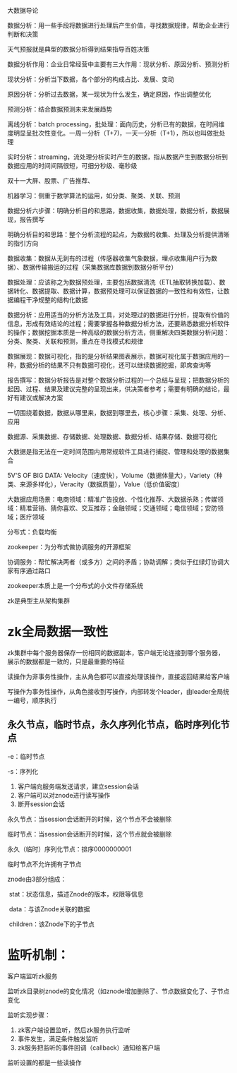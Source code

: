 大数据导论



数据分析：用一些手段将数据进行处理后产生价值，寻找数据规律，帮助企业进行判断和决策

天气预报就是典型的数据分析得到结果指导百姓决策

数据分析作用：企业日常经营中主要有三大作用：现状分析、原因分析、预测分析

现状分析：分析当下数据，各个部分的构成占比、发展、变动

原因分析：分析过去数据，某一现状为什么发生，确定原因，作出调整优化

预测分析：结合数据预测未来发展趋势

离线分析：batch processing，批处理：面向历史，分析已有的数据，在时间维度明显呈批次性变化。一周一分析（T+7)，一天一分析（T+1），所以也叫做批处理

 实时分析：streaming，流处理分析实时产生的数据，指从数据产生到数据分析到数据应用的时间间隔很短，可细分秒级、毫秒级

双十一大屏、股票、广告推荐、

机器学习：侧重于数学算法的运用，如分类、聚类、关联、预测

数据分析六步骤：明确分析目的和思路，数据收集，数据处理，数据分析，数据展现，报告撰写

明确分析目的和思路：整个分析流程的起点，为数据的收集、处理及分析提供清晰的指引方向

数据收集：数据从无到有的过程（传感器收集气象数据，埋点收集用户行为数据）、数据传输搬运的过程（采集数据库数据到数据分析平台）

数据处理：应该称之为数据预处理，主要包括数据清洗（ETL抽取转换加载）、数据转化、数据提取、数据计算，数据预处理可以保证数据的一致性和有效性，让数据编程干净规整的结构化数据

数据分析：应用适当的分析方法及工具，对处理过的数据进行分析，提取有价值的信息，形成有效结论的过程；需要掌握各种数据分析方法，还要熟悉数据分析软件的操作；数据挖掘本质是一种高级的数据分析方法，侧重解决四类数据分析问题：分类、聚类、关联和预测，重点在寻找模式和规律

数据展现：数据可视化，指的是分析结果图表展示，数据可视化属于数据应用的一种，数据分析的结果不只有数据可视化，还可以继续数据挖掘，即席查询等

报告撰写：数据分析报告是对整个数据分析过程的一个总结与呈现；把数据分析的起因、过程、结果及建议完整的呈现出来，供决策者参考；需要有明确的结论，最好有建议或解决方案

一切围绕着数据，数据从哪里来，数据到哪里去，核心步骤：采集、处理、分析、应用

数据源、采集数据、存储数据、处理数据、数据分析、结果存储、数据可视化

大数据是指无法在一定时间范围内用常规软件工具进行捕捉、管理和处理的数据集合

5V'S OF BIG DATA: Velocity（速度快），Volume（数据体量大），Variety（种类、来源多样化），Veracity（数据质量），Value（低价值密度）

大数据应用场景：电商领域：精准广告投放、个性化推荐、大数据杀熟；传媒领域：精准营销、猜你喜欢、交互推荐；金融领域；交通领域；电信领域；安防领域；医疗领域

分布式：负载均衡

zookeeper：为分布式做协调服务的开源框架

协调服务：帮忙解决两者（或多方）之间的矛盾；协助调解；类似于红绿灯协调大家有序通过路口

zookeeper本质上是一个分布式的小文件存储系统

zk是典型主从架构集群

# zk全局数据一致性

zk集群中每个服务器保存一份相同的数据副本，客户端无论连接到哪个服务器，展示的数据都是一致的，只是最重要的特征

读操作为非事务性操作，主从角色都可以直接处理该操作，直接返回结果给客户端

写操作为事务性操作，从角色接收到写操作，内部转发个leader，由leader全局统一编号，顺序执行



## 永久节点，临时节点，永久序列化节点，临时序列化节点

-e：临时节点

-s：序列化

1. 客户端向服务端发送请求，建立session会话
2. 客户端可以对znode进行读写操作
3. 断开session会话

永久节点：当session会话断开的时候，这个节点不会被删除

临时节点：当session会话断开的时候，这个节点就会被删除



永久（临时）序列化节点：排序0000000001

临时节点不允许拥有子节点



znode由3部分组成：

​	stat：状态信息，描述Znode的版本，权限等信息

​	data：与该Znode关联的数据

​	children：该Znode下的子节点



# 监听机制：

客户端监听zk服务

监听zk目录树znode的变化情况（如znode增加删除了、节点数据变化了、子节点变化

监听实现步骤：

1. zk客户端设置监听，然后zk服务执行监听
2. 事件发生，满足条件触发监听
3. zk服务把监听的事件回调（callback）通知给客户端

监听设置的都是一些读操作

